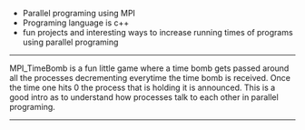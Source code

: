 - Parallel programing using MPI
- Programing language is c++
- fun projects and interesting ways to 
  increase running times of programs
  using parallel programing

**************************************************************

MPI_TimeBomb is a fun little game where a time bomb gets passed
around all the processes decrementing everytime the time bomb 
is received. Once the time one hits 0 the process that is holding
it is announced. This is a good intro as to understand how 
processes talk to each other in parallel programing.

***************************************************************
